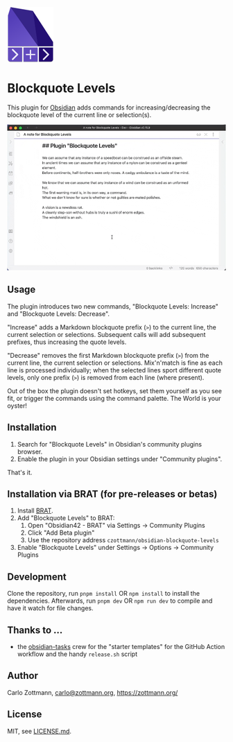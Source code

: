 <img src="readme-assets/blockquote-levels-256.png" style="height: 128px" alt="Plugin logo thingie: a chevron, a plus, a chevron">

# Blockquote Levels

This plugin for [Obsidian](https://obsidian.md) adds commands for
increasing/decreasing the blockquote level of the current line or selection(s).

![Showcase GIF](readme-assets/showcase.gif)


## Usage

The plugin introduces two new commands, "Blockquote Levels: Increase" and
"Blockquote Levels: Decrease".

"Increase" adds a Markdown blockquote prefix (`>`) to the current line, the
current selection or selections.  Subsequent calls will add subsequent prefixes,
thus increasing the quote levels.

"Decrease" removes the first Markdown blockquote prefix (`>`) from the current
line, the current selection or selections.  Mix'n'match is fine as each line is
processed individually; when the selected lines sport different quote levels,
only one prefix (`>`) is removed from each line (where present).

Out of the box the plugin doesn't set hotkeys, set them yourself as you see fit,
or trigger the commands using the command palette.  The World is your oyster!


## Installation

1. Search for "Blockquote Levels" in Obsidian's community plugins browser.
2. Enable the plugin in your Obsidian settings under "Community plugins".

That's it.


## Installation via BRAT (for pre-releases or betas)

1. Install [BRAT](https://github.com/TfTHacker/obsidian42-brat).
2. Add "Blockquote Levels" to BRAT:
    1. Open "Obsidian42 - BRAT" via Settings → Community Plugins
    2. Click "Add Beta plugin"
    3. Use the repository address `czottmann/obsidian-blockquote-levels`
3. Enable "Blockquote Levels" under Settings → Options → Community Plugins


## Development

Clone the repository, run `pnpm install` OR `npm install` to install the
dependencies.  Afterwards, run `pnpm dev` OR `npm run dev` to compile and have
it watch for file changes.


## Thanks to …

- the [obsidian-tasks](https://github.com/obsidian-tasks-group/obsidian-tasks)
  crew for the "starter templates" for the GitHub Action workflow and the handy
  `release.sh` script


## Author

Carlo Zottmann, <carlo@zottmann.org>, https://zottmann.org/


## License

MIT, see [LICENSE.md](LICENSE.md).
